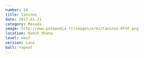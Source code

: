 ```yaml
---
number: 58
title: Caninos
date: 2017-01-21
category: Masuda
image: http://www.pokepedia.fr/images/e/e2/Caninos-RFVF.png
location: Ranch Ohana
level: oeuf
version: Lune
ball: repeat
---
```

